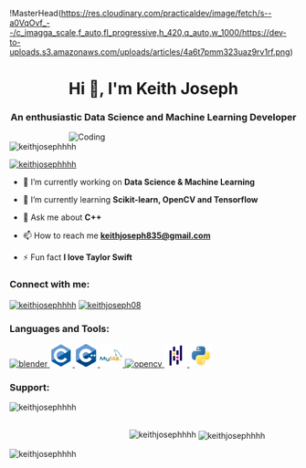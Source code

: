 !MasterHead(https://res.cloudinary.com/practicaldev/image/fetch/s--a0VqOvf_--/c_imagga_scale,f_auto,fl_progressive,h_420,q_auto,w_1000/https://dev-to-uploads.s3.amazonaws.com/uploads/articles/4a6t7pmm323uaz9rv1rf.png)
<h1 align="center">Hi 👋, I'm Keith Joseph</h1>
<h3 align="center">An enthusiastic Data Science and Machine Learning Developer</h3>
<img align="right" alt="Coding" width="400" src=https://miro.medium.com/v2/format:jpg/resize:fill:80:56/1*1Xm4NjD-yZ0NF8rOhw1dsw.gif>

<p align="left"> <img src="https://komarev.com/ghpvc/?username=keithjosephhhh&label=Profile%20views&color=0e75b6&style=flat" alt="keithjosephhhh" /> </p>

<p align="left"> <a href="https://twitter.com/keithjosephhhh" target="blank"><img src="https://img.shields.io/twitter/follow/keithjosephhhh?logo=twitter&style=for-the-badge" alt="keithjosephhhh" /></a> </p>

- 🔭 I’m currently working on **Data Science & Machine Learning**

- 🌱 I’m currently learning **Scikit-learn, OpenCV and Tensorflow**

- 💬 Ask me about **C++**

- 📫 How to reach me **keithjoseph835@gmail.com**

- ⚡ Fun fact **I love Taylor Swift**

<h3 align="left">Connect with me:</h3>
<p align="left">
<a href="https://twitter.com/keithjosephhhh" target="blank"><img align="center" src="https://raw.githubusercontent.com/rahuldkjain/github-profile-readme-generator/master/src/images/icons/Social/twitter.svg" alt="keithjosephhhh" height="30" width="40" /></a>
<a href="https://linkedin.com/in/keithjoseph08" target="blank"><img align="center" src="https://raw.githubusercontent.com/rahuldkjain/github-profile-readme-generator/master/src/images/icons/Social/linked-in-alt.svg" alt="keithjoseph08" height="30" width="40" /></a>
</p>

<h3 align="left">Languages and Tools:</h3>
<p align="left"> <a href="https://www.blender.org/" target="_blank" rel="noreferrer"> <img src="https://download.blender.org/branding/community/blender_community_badge_white.svg" alt="blender" width="40" height="40"/> </a> <a href="https://www.cprogramming.com/" target="_blank" rel="noreferrer"> <img src="https://raw.githubusercontent.com/devicons/devicon/master/icons/c/c-original.svg" alt="c" width="40" height="40"/> </a> <a href="https://www.w3schools.com/cpp/" target="_blank" rel="noreferrer"> <img src="https://raw.githubusercontent.com/devicons/devicon/master/icons/cplusplus/cplusplus-original.svg" alt="cplusplus" width="40" height="40"/> </a> <a href="https://www.mysql.com/" target="_blank" rel="noreferrer"> <img src="https://raw.githubusercontent.com/devicons/devicon/master/icons/mysql/mysql-original-wordmark.svg" alt="mysql" width="40" height="40"/> </a> <a href="https://opencv.org/" target="_blank" rel="noreferrer"> <img src="https://www.vectorlogo.zone/logos/opencv/opencv-icon.svg" alt="opencv" width="40" height="40"/> </a> <a href="https://pandas.pydata.org/" target="_blank" rel="noreferrer"> <img src="https://raw.githubusercontent.com/devicons/devicon/2ae2a900d2f041da66e950e4d48052658d850630/icons/pandas/pandas-original.svg" alt="pandas" width="40" height="40"/> </a> <a href="https://www.python.org" target="_blank" rel="noreferrer"> <img src="https://raw.githubusercontent.com/devicons/devicon/master/icons/python/python-original.svg" alt="python" width="40" height="40"/> </a> </p>

<h3 align="left">Support:</h3>
<p><a href="https://www.buymeacoffee.com/keithjosephhhh"> <img align="left" src="https://cdn.buymeacoffee.com/buttons/v2/default-yellow.png" height="50" width="210" alt="keithjosephhhh" /></a></p><br><br>

<p><img align="left" src="https://github-readme-stats.vercel.app/api/top-langs?username=keithjosephhhh&show_icons=true&locale=en&layout=compact" alt="keithjosephhhh" /></p>

<p>&nbsp;<img align="center" src="https://github-readme-stats.vercel.app/api?username=keithjosephhhh&show_icons=true&locale=en" alt="keithjosephhhh" /></p>

<p><img align="center" src="https://github-readme-streak-stats.herokuapp.com/?user=keithjosephhhh&" alt="keithjosephhhh" /></p>
